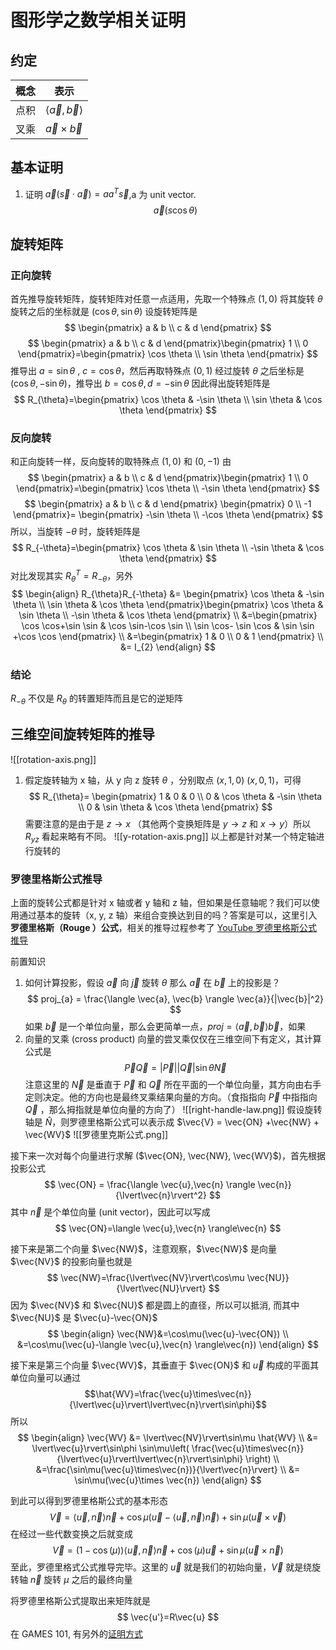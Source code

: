 # 图形学之数学相关证明

## 约定
| 概念 | 表示                              |
| ---- | --------------------------------- |
| 点积 | $\langle \vec{a},\vec{b} \rangle$ |
| 叉乘 | $\vec{a}\times \vec{b}$           |

## 基本证明

1. 证明 $\vec{a}(\vec{s}\cdot\vec{a})=aa^T\vec{s}$,a 为 unit vector.
$$
\vec{a}(s\cos\theta)
$$
## 旋转矩阵

### 正向旋转

首先推导旋转矩阵，旋转矩阵对任意一点适用，先取一个特殊点 $(1,0)$ 将其旋转 $\theta$ 旋转之后的坐标就是 $(\cos \theta,\sin \theta)$ 设旋转矩阵是
$$
\begin{pmatrix}
a & b \\
c & d
\end{pmatrix}
$$
$$
\begin{pmatrix}
a & b \\
c & d
\end{pmatrix}\begin{pmatrix}
1 \\ 0
\end{pmatrix}=\begin{pmatrix}
\cos \theta \\
\sin \theta
\end{pmatrix}
$$
推导出 $a=\sin \theta$ , $c=\cos \theta$，然后再取特殊点 $(0,1)$ 经过旋转 $\theta$ 之后坐标是 $(\cos \theta,-\sin \theta)$，推导出 $b=\cos \theta,d=-\sin \theta$ 因此得出旋转矩阵是
$$
R_{\theta}=\begin{pmatrix}
\cos \theta & -\sin \theta  \\
\sin \theta & \cos \theta
\end{pmatrix}
$$
### 反向旋转

和正向旋转一样，反向旋转的取特殊点 $(1,0)$ 和 $(0, -1)$
由
$$
\begin{pmatrix}
a & b \\
c & d
\end{pmatrix}\begin{pmatrix}
1 \\
0
\end{pmatrix}=\begin{pmatrix}
\cos \theta \\
-\sin \theta
\end{pmatrix}
$$
$$
\begin{pmatrix}
a & b \\
c & d
\end{pmatrix} 
\begin{pmatrix}
0 \\
-1
\end{pmatrix}=
\begin{pmatrix}
-\sin \theta \\
-\cos \theta
\end{pmatrix}
$$
所以，当旋转 $-\theta$ 时，旋转矩阵是
$$
R_{-\theta}=\begin{pmatrix}
\cos \theta & \sin \theta \\
-\sin \theta & \cos \theta
\end{pmatrix}
$$
对比发现其实 $R_{\theta}^T= R_{-\theta}$，另外 
$$
\begin{align}
R_{\theta}R_{-\theta} &= \begin{pmatrix}
\cos \theta & -\sin \theta  \\
\sin \theta & \cos \theta
\end{pmatrix}\begin{pmatrix}
\cos \theta & \sin \theta \\
-\sin \theta & \cos \theta
\end{pmatrix} \\
 &=\begin{pmatrix}
\cos \cos+\sin \sin & \cos \sin-\cos \sin \\
\sin \cos- \sin \cos & \sin \sin +\cos \cos
\end{pmatrix} \\
&=\begin{pmatrix}
1 & 0 \\
0 & 1
\end{pmatrix} \\
&= I_{2}
\end{align}
$$
### 结论

$R_{-\theta}$ 不仅是 $R_{\theta}$ 的转置矩阵而且是它的逆矩阵


## 三维空间旋转矩阵的推导
![[rotation-axis.png]]
1. 假定旋转轴为 x 轴，从 y 向 z 旋转 $\theta$ ，分别取点 $(x, 1, 0)$ $(x,0,1)$，可得
$$
R_{\theta}=
\begin{pmatrix}
1 & 0 & 0  \\
0 & \cos \theta & -\sin \theta \\
0 & \sin \theta & \cos \theta
\end{pmatrix}
$$
需要注意的是由于是 $z\to x$ （其他两个变换矩阵是 $y\to z$ 和 $x\to y$）所以 $R_{yz}$ 看起来略有不同。
![[y-rotation-axis.png]]
以上都是针对某一个特定轴进行旋转的

### 罗德里格斯公式推导
上面的旋转公式都是针对 x 轴或者 y 轴和 z 轴，但如果是任意轴呢？我们可以使用通过基本的旋转（x, y, z 轴）来组合变换达到目的吗？答案是可以，这里引入**罗德里格斯（Rouge ）公式**，相关的推导过程参考了 [YouTube 罗德里格斯公式推导](https://www.youtube.com/watch?v=Fh3nMi87cB8&ab_channel=ChristopherLum)

前置知识
1. 如何计算投影，假设 $\vec{a}$ 向 $\vec{j}$ 旋转 $\theta$ 那么 $\vec{a}$ 在 $\vec{b}$ 上的投影是？
$$
proj_{a} = \frac{\langle \vec{a}, \vec{b} \rangle \vec{a}}{|\vec{b}|^2}
$$
如果 $\vec{b}$ 是一个单位向量，那么会更简单一点，$proj= \langle \vec{a}, \vec{b} \rangle\vec{b}$，如果
2. 向量的叉乘 (cross product)
向量的尝叉乘仅仅在三维空间下有定义，其计算公式是
$$
\vec{P}\vec{Q}=|\vec{P}| |\vec{Q}|\sin\theta \vec{N}
$$
注意这里的 $\vec{N}$ 是垂直于 $\vec{P}$ 和 $\vec{Q}$ 所在平面的一个单位向量，其方向由右手定则决定。他的方向也是最终叉乘结果向量的方向。（食指指向 $\vec{P}$ 中指指向 $\vec{Q}$ ，那么拇指就是单位向量的方向了）
![[right-handle-law.png]]
假设旋转轴是 $\hat{N}$，则罗德里格斯公式可以表示成 $\vec{V} = \vec{ON} +\vec{NW} + \vec{WV}$
![[罗德里克斯公式.png]]

接下来一次对每个向量进行求解 ($\vec{ON}, \vec{NW}, \vec{WV}$)，首先根据投影公式
$$
\vec{ON} = \frac{\langle \vec{u},\vec{n} \rangle \vec{n}}{\lvert\vec{n}\rvert^2}
$$
其中 $\vec{n}$ 是个单位向量 (unit vector)，因此可以写成 
$$
\vec{ON}=\langle \vec{u},\vec{n} \rangle\vec{n}
$$

接下来是第二个向量 $\vec{NW}$，注意观察，$\vec{NW}$ 是向量 $\vec{NV}$ 的投影向量也就是  $$
\vec{NW}=\frac{\lvert\vec{NV}\rvert\cos\mu \vec{NU}}{\lvert\vec{NU}\rvert}
$$
因为 $\vec{NV}$ 和 $\vec{NU}$ 都是圆上的直径，所以可以抵消, 而其中 $\vec{NU}$ 是 $\vec{u}-\vec{ON}$ 
$$
\begin{align}
\vec{NW}&=\cos\mu(\vec{u}-\vec{ON}) \\
&=\cos\mu(\vec{u}-\langle \vec{u},\vec{n} \rangle\vec{n})
\end{align}
$$


接下来是第三个向量 $\vec{WV}$，其垂直于 $\vec{ON}$ 和 $\vec{u}$ 构成的平面其单位向量可以通过 $$\hat{WV}=\frac{\vec{u}\times\vec{n}}{\lvert\vec{u}\rvert\lvert\vec{n}\rvert\sin\phi}$$
所以
$$
\begin{align}
\vec{WV} &= \lvert\vec{NV}\rvert\sin\mu \hat{WV} \\
&= \lvert\vec{u}\rvert\sin\phi \sin\mu\left( \frac{\vec{u}\times\vec{n}}{\lvert\vec{u}\rvert\lvert\vec{n}\rvert\sin\phi} \right) \\
&=\frac{\sin\mu(\vec{u}\times\vec{n})}{\lvert\vec{n}\rvert} \\
&= \sin\mu(\vec{u}\times \vec{n}) 
\end{align}
$$

到此可以得到罗德里格斯公式的基本形态
$$
\vec{V}=\langle \vec{u},\vec{n} \rangle\vec{n} + \cos\mu(\vec{u}-\langle \vec{u},\vec{n} \rangle\vec{n}) + \sin\mu(\vec{u}\times \vec{v}) 
$$
在经过一些代数变换之后就变成
$$
\vec{V}=(1-\cos(\mu))\langle \vec{u},\vec{n} \rangle \vec{n}+\cos(\mu)\vec{u}+\sin\mu(\vec{u}\times\vec{n})
$$
至此，罗德里格式公式推导完毕。这里的 $\vec{u}$ 就是我们的初始向量，$\vec{V}$ 就是绕旋转轴 $\vec{n}$ 旋转 $\mu$ 之后的最终向量

将罗德里格斯公式提取出来矩阵就是
$$
\vec{u'}=R\vec{u}
$$
在 GAMES 101, 有另外的[证明方式](https://games-cn.org/forums/topic/graphics-intro-hw0/)
